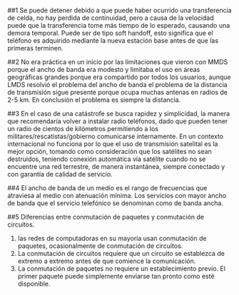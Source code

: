 ##1
Se puede detener debido a que puede haber ocurrido una transferencia de celda, no hay perdida de continuidad, pero a causa de la velocidad puede que la transferencia tome más tiempo de lo esperado, causando una demora temporal. Puede ser de tipo soft handoff, esto significa que el teléfono es adquirido mediante la nueva estación base antes de que las primeras terminen.

##2
No era práctica en un inicio por las limitaciones que vieron con MMDS porque el ancho de banda era modesto y limitaba el uso en áreas geográficas grandes porque era compartido por todos los usuarios, aunque LMDS resolvió el problema del ancho de banda el problema de la distancia de transmisión sigue presente porque ocupa muchas antenas en radios de 2-5 km. En conclusión el problema es siempre la distancia.

##3
En el caso de una catástrofe se busca rapidez y simplicidad, la manera que recomendaría volver a instalar radio teléfonos, dado que pueden tener un radio de cientos de kilómetros permitiendo a los militares/rescatistas/gobierno comunicarse internamente. En un contexto internacional no funciona por lo que el uso de transmisión satelital es la mejor opción, tomando como consideración que los satélites no sean destruidos, teniendo conexión automática vía satélite cuando no se encuentre una red terrestre, de manera instantánea, siempre conectado y con garantía de calidad de servicio.

##4
El ancho de banda de un medio es el rango de frecuencias que atraviesa al medio con atenuación mínima. Los servicios con mayor ancho de banda que el servicio telefónico  se denominan como de banda ancha.

##5
Diferencias entre conmutación de paquetes y conmutación de circuitos.
1. las redes de computadoras en su mayoría usan conmutación de paquetes, ocasionalmente de conmutación de circuitos.
2. La conmutación de circuitos requiere que un circuito se establezca de extremo a extremo antes de que comience la comunicación. 
3. La conmutación de paquetes no requiere un establecimiento previo. El primer paquete puede simplemente enviarse tan pronto como esté disponible.
